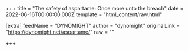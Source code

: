 
+++
title = "The safety of aspartame: Once more unto the breach"
date = 2022-06-16T00:00:00.000Z
template = "html_content/raw.html"

[extra]
feedName = "DYNOMIGHT"
author = "dynomight"
originalLink = "https://dynomight.net/aspartame/"
raw = ""

+++

